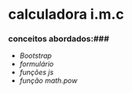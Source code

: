 # calculadora i.m.c #

### conceitos abordados:###


* *Bootstrap*
* *formulário*
* *funções js*
* *função math.pow*

